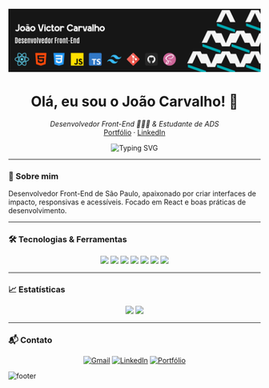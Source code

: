 <p align="center">
  <img src="./image/bannerdevictor.png" alt="banner com meu nome e profissão" />
</p>

<h1 align="center">Olá, eu sou o João Carvalho! 👋</h1>
<p align="center">
  <em>Desenvolvedor Front-End 👨🏽‍💻 & Estudante de ADS</em><br>
  <a href="https://portfoliojoaocarvalho.vercel.app/">Portfólio</a> · 
  <a href="https://www.linkedin.com/in/devjoaocarvalho/">LinkedIn</a>
</p>

<p align="center">
  <img src="https://readme-typing-svg.demolab.com?font=Fira+Code&pause=1000&color=0ACB4F&center=true&vCenter=true&lines=Desenvolvedor+Front-End" alt="Typing SVG" />
</p>

---

### 💬 Sobre mim

Desenvolvedor Front-End de São Paulo, apaixonado por criar interfaces de impacto, responsivas e acessíveis. Focado em React e boas práticas de desenvolvimento.

---

### 🛠️ Tecnologias & Ferramentas

<div align="center">
  <img src="https://img.shields.io/badge/HTML5-E34F26?style=for-the-badge&logo=html5&logoColor=fff"/>
  <img src="https://img.shields.io/badge/CSS3-1572B6?style=for-the-badge&logo=css3&logoColor=fff"/>
  <img src="https://img.shields.io/badge/JavaScript-F7DF1E?style=for-the-badge&logo=javascript&logoColor=000"/>
  <img src="https://img.shields.io/badge/React-61DAFB?style=for-the-badge&logo=react&logoColor=000"/>
  <img src="https://img.shields.io/badge/TailwindCSS-38B2AC?style=for-the-badge&logo=tailwind-css&logoColor=fff"/>
  <img src="https://img.shields.io/badge/Git-F05032?style=for-the-badge&logo=git&logoColor=fff"/>
  <img src="https://img.shields.io/badge/TypeScript-3178C6?style=for-the-badge&logo=typescript&logoColor=fff"/>
</div>

---

### 📈 Estatísticas

<div align="center">
  <img src="https://github-readme-stats.vercel.app/api?username=0carvalh0&show_icons=true&theme=tokyonight"/>
  <img src="https://github-readme-stats.vercel.app/api/top-langs/?username=0carvalh0&layout=compact&theme=tokyonight"/>
</div>

---

### 📬 Contato

<div align="center">
  <a href="mailto:trabalho.joaovictor2004@gmail.com" target="_blank"><img src="https://img.shields.io/badge/Gmail-D14836?style=for-the-badge&logo=gmail&logoColor=white" alt="Gmail" /></a>
  <a href="https://www.linkedin.com/in/devjoaocarvalho/" target="_blank"><img src="https://img.shields.io/badge/LinkedIn-0A66C2?style=for-the-badge&logo=linkedin&logoColor=fff" alt="LinkedIn" /></a>
  <a href="https://portfoliojoaocarvalho.vercel.app/" target="_blank"><img src="https://img.shields.io/badge/Portfólio-0ACB4F?style=for-the-badge&logo=vercel&logoColor=fff" alt="Portfólio" /></a>
</div>

![footer](https://capsule-render.vercel.app/api?type=waving&height=120&color=00ACB4&reversal=false&section=footer)
